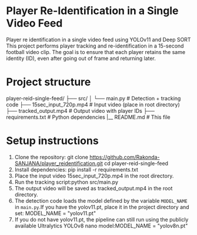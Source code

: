 # Player Re-Identification in a Single Video Feed
Player re identification in a single video feed using YOLOv11 and Deep SORT
This project performs player tracking and re-identification in a 15-second football video clip. The goal is to ensure that each player retains the same identity (ID), even after going out of frame and returning later.
# Project structure
player-reid-single-feed/
├── src/
│ └── main.py # Detection + tracking code
├── 15sec_input_720p.mp4 # Input video (place in root directory)
├── tracked_output.mp4 # Output video with player IDs
├── requirements.txt # Python dependencies
|__ README.md # This file
# Setup instructions

1. Clone the repository:
git clone https://github.com/Rakonda-SANJANA/player_reidentification.git
cd player-reid-single-feed
2. Install dependencies:
pip install -r requirements.txt
3. Place the input video 15sec_input_720p.mp4 in the root directory.
4. Run the tracking script:python src/main.py
5. The output video will be saved as tracked_output.mp4 in the root directory.
6. The detection code loads the model defined by the variable `MODEL_NAME` in `main.py`.If you have the yolov11.pt, place it in the project directory and set:  MODEL_NAME = "yolov11.pt"
7. If you do not have yolov11.pt, the pipeline can still run using the publicly available Ultralytics YOLOv8 nano model:MODEL_NAME = "yolov8n.pt"

